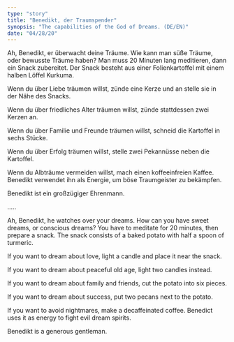 ```yaml
---
type: "story"
title: "Benedikt, der Traumspender"
synopsis: "The capabilities of the God of Dreams. (DE/EN)"
date: "04/28/20"
---
```


Ah, Benedikt, er überwacht deine Träume. Wie kann man süße Träume, oder bewusste Träume haben?
Man muss 20 Minuten lang meditieren, dann ein Snack zubereitet. Der Snack besteht aus einer
Folienkartoffel mit einem halben Löffel Kurkuma.

Wenn du über Liebe träumen willst, zünde eine Kerze und an stelle sie in der Nähe des Snacks.

Wenn du über friedliches Alter träumen willst, zünde stattdessen zwei Kerzen an.

Wenn du über Familie und Freunde träumen willst, schneid die Kartoffel in sechs Stücke.

Wenn du über Erfolg träumen willst, stelle zwei Pekannüsse neben die Kartoffel.

Wenn du Albträume vermeiden willst, mach einen koffeeinfreien Kaffee. 
Benedikt verwendet ihn als Energie, um böse Traumgeister zu bekämpfen.

Benedikt ist ein großzügiger Ehrenmann.

.....

Ah, Benedikt, he watches over your dreams. How can you have sweet dreams, or conscious dreams?
You have to meditate for 20 minutes, then prepare a snack. The snack consists of
a baked potato with half a spoon of turmeric.

If you want to dream about love, light a candle and place it near the snack.

If you want to dream about peaceful old age, light two candles instead.

If you want to dream about family and friends, cut the potato into six pieces.

If you want to dream about success, put two pecans next to the potato.

If you want to avoid nightmares, make a decaffeinated coffee. 
Benedict uses it as energy to fight evil dream spirits.

Benedikt is a generous gentleman.
